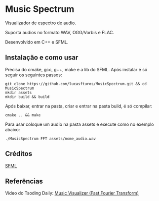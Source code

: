 # Music Spectrum

Visualizador de espectro de audio.

Suporta audios no formato WAV, OGG/Vorbis e FLAC.

Desenvolvido em C++ e SFML.

## Instalação e como usar

Precisa do cmake, gcc, g++, make e a lib do SFML. Após instalar é só seguir os seguintes passos:

```
git clone https://github.com/lucasfturos/MusicSpectrum.git && cd MusicSpectrum
mkdir assets
mkdir build && build
```

Após baixar, entrar na pasta, criar e entrar na pasta build, é só compilar:
```
cmake .. && make
```

Para usar coloque um audio na pasta assets e execute como no exemplo abaixo:
```
./MusicSpectrum FFT assets/nome_audio.wav
```

## Créditos

[SFML](https://www.sfml-dev.org/index.php)

## Referências

Video do Tsoding Daily: [Music Visualizer (Fast Fourier Transform)](https://youtu.be/Xdbk1Pr5WXU)

